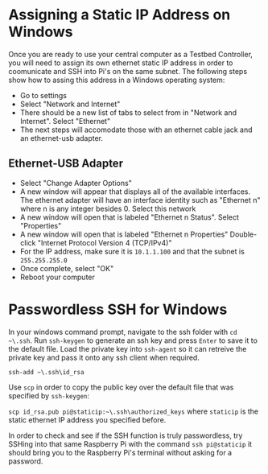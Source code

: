 # Assigning a Static IP Address on Windows
Once you are ready to use your central computer as a Testbed Controller, you will need to assign its own ethernet static IP address in order to coomunicate and SSH into Pi's on the same subnet. The following steps show how to assing this address in a Windows operating system:
*  Go to settings 
*  Select "Network and Internet"
*  There should be a new list of tabs to select from in "Network and Internet". Select "Ethernet" 
*  The next steps will accomodate those with an ethernet cable jack and an ethernet-usb adapter. 
## Ethernet-USB Adapter
* Select "Change Adapter Options"
* A new window will appear that displays all of the available interfaces. The ethernet adapter will have an interface identity such as "Ethernet n" where n is any integer besides 0. Select this network
* A new window will open that is labeled "Ethernet n Status". Select "Properties"
* A new window will open that is labeled "Ethernet n Properties" Double-click "Internet Protocol Version 4 (TCP/IPv4)"
* For the IP address, make sure it is `10.1.1.100` and that the subnet is `255.255.255.0`
* Once complete, select "OK"
* Reboot your computer 

# Passwordless SSH for Windows 
In your windows command prompt, navigate to the ssh folder with `cd ~\.ssh`. Run `ssh-keygen` to generate an ssh key and press `Enter` to save it to the default file. Load the private key into `ssh-agent` so it can retreive the private key and pass it onto any ssh client when required.

`ssh-add ~\.ssh\id_rsa`

Use `scp` in order to copy the public key over the default file that was specified by `ssh-keygen`:

`scp id_rsa.pub pi@staticip:~\.ssh\authorized_keys` where `staticip` is the static ethernet IP address you specified before. 

In order to check and see if the SSH function is truly passwordless, try SSHing into that same Raspberry Pi with the command `ssh pi@staticip` it should bring you to the Raspberry Pi's terminal without asking for a password.
